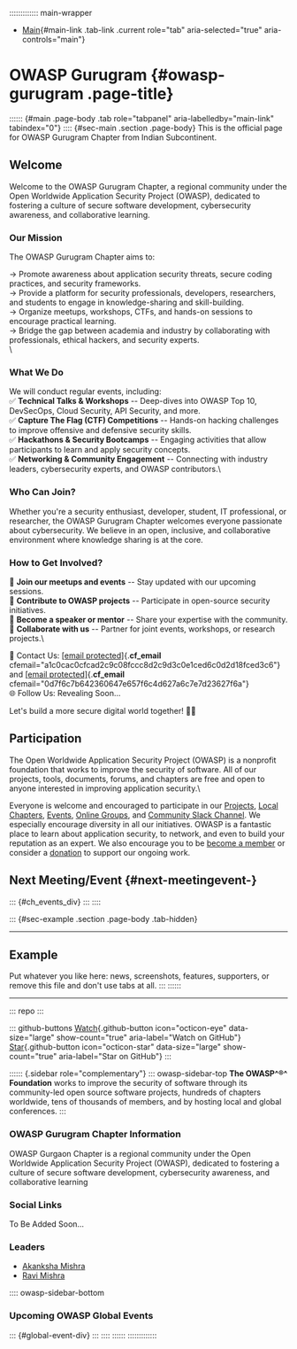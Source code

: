 ::::::::::::: main-wrapper
- [Main](#div-main){#main-link .tab-link .current role="tab"
  aria-selected="true" aria-controls="main"}

# OWASP Gurugram {#owasp-gurugram .page-title}

:::::: {#main .page-body .tab role="tabpanel" aria-labelledby="main-link" tabindex="0"}
:::: {#sec-main .section .page-body}
This is the official page for OWASP Gurugram Chapter from Indian
Subcontinent.

## Welcome

Welcome to the OWASP Gurugram Chapter, a regional community under the
Open Worldwide Application Security Project (OWASP), dedicated to
fostering a culture of secure software development, cybersecurity
awareness, and collaborative learning.

### Our Mission

The OWASP Gurugram Chapter aims to:

-\> Promote awareness about application security threats, secure coding
practices, and security frameworks.\
-\> Provide a platform for security professionals, developers,
researchers, and students to engage in knowledge-sharing and
skill-building.\
-\> Organize meetups, workshops, CTFs, and hands-on sessions to
encourage practical learning.\
-\> Bridge the gap between academia and industry by collaborating with
professionals, ethical hackers, and security experts.\
\

### What We Do

We will conduct regular events, including:\
✅ **Technical Talks & Workshops** -- Deep-dives into OWASP Top 10,
DevSecOps, Cloud Security, API Security, and more.\
✅ **Capture The Flag (CTF) Competitions** -- Hands-on hacking
challenges to improve offensive and defensive security skills.\
✅ **Hackathons & Security Bootcamps** -- Engaging activities that allow
participants to learn and apply security concepts.\
✅ **Networking & Community Engagement** -- Connecting with industry
leaders, cybersecurity experts, and OWASP contributors.\

### Who Can Join?

Whether you're a security enthusiast, developer, student, IT
professional, or researcher, the OWASP Gurugram Chapter welcomes
everyone passionate about cybersecurity. We believe in an open,
inclusive, and collaborative environment where knowledge sharing is at
the core.

### How to Get Involved?

📌 **Join our meetups and events** -- Stay updated with our upcoming
sessions.\
📌 **Contribute to OWASP projects** -- Participate in open-source
security initiatives.\
📌 **Become a speaker or mentor** -- Share your expertise with the
community.\
📌 **Collaborate with us** -- Partner for joint events, workshops, or
research projects.\

📧 Contact Us:
[\[email protected\]](../cdn-cgi/l/email-protection.html){.__cf_email__
cfemail="a1c0cac0cfcad2c9c08fccc8d2c9d3c0e1ced6c0d2d18fced3c6"} and
[\[email protected\]](../cdn-cgi/l/email-protection.html){.__cf_email__
cfemail="0d7f6c7b642360647e657f6c4d627a6c7e7d23627f6a"}\
🌐 Follow Us: Revealing Soon...

Let's build a more secure digital world together! 🚀🔐

## Participation

The Open Worldwide Application Security Project (OWASP) is a nonprofit
foundation that works to improve the security of software. All of our
projects, tools, documents, forums, and chapters are free and open to
anyone interested in improving application security.\

Everyone is welcome and encouraged to participate in our
[Projects](../projects/index.html), [Local
Chapters](../chapters/index.html), [Events](../events/index.html),
[Online Groups](https://groups.google.com/a/owasp.com/), and [Community
Slack Channel](https://owasp.slack.com/). We especially encourage
diversity in all our initiatives. OWASP is a fantastic place to learn
about application security, to network, and even to build your
reputation as an expert. We also encourage you to be [become a
member](../membership/index.html) or consider a
[donation](../donate/index.html) to support our ongoing work.

## Next Meeting/Event {#next-meetingevent-}

::: {#ch_events_div}
:::
::::

::: {#sec-example .section .page-body .tab-hidden}

------------------------------------------------------------------------

## Example

Put whatever you like here: news, screenshots, features, supporters, or
remove this file and don't use tabs at all.
:::
::::::

------------------------------------------------------------------------

::: repo
:::

::: github-buttons
[Watch](https://github.com/owasp/www-chapter-gurugram/subscription){.github-button
icon="octicon-eye" data-size="large" show-count="true"
aria-label="Watch on GitHub"}
[Star](https://github.com/owasp/www-chapter-gurugram){.github-button
icon="octicon-star" data-size="large" show-count="true"
aria-label="Star on GitHub"}
:::

:::::: {.sidebar role="complementary"}
::: owasp-sidebar-top
**The OWASP^®^ Foundation** works to improve the security of software
through its community-led open source software projects, hundreds of
chapters worldwide, tens of thousands of members, and by hosting local
and global conferences.
:::

### OWASP Gurugram Chapter Information

OWASP Gurgaon Chapter is a regional community under the Open Worldwide
Application Security Project (OWASP), dedicated to fostering a culture
of secure software development, cybersecurity awareness, and
collaborative learning

### Social Links

To Be Added Soon...

### Leaders

- [Akanksha
  Mishra](../cdn-cgi/l/email-protection.html#bedfd5dfd0d5cdd6df90d3d7cdd6ccdffed1c9dfcdce90d1ccd9)
- [Ravi
  Mishra](../cdn-cgi/l/email-protection.html#a0d2c1d6c98ecdc9d3c8d2c1e0cfd7c1d3d08ecfd2c7)

:::: owasp-sidebar-bottom
### Upcoming OWASP Global Events

::: {#global-event-div}
:::
::::
::::::
:::::::::::::
